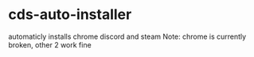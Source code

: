 # cds-auto-installer
automaticly installs chrome discord and steam
Note: chrome is currently broken, other 2 work fine
